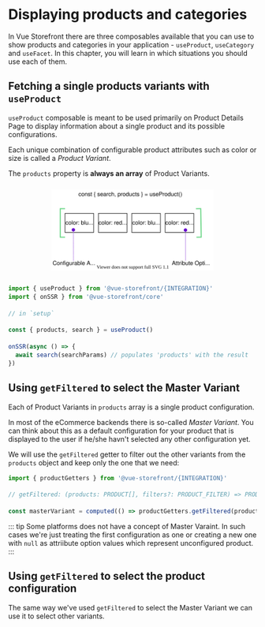# Displaying products and categories

In Vue Storefront there are three composables available that you can use to show products and categories in your application - `useProduct`, `useCategory` and `useFacet`. In this chapter, you will learn in which situations you should use each of them.


## Fetching a single products variants with `useProduct`

`useProduct` composable is meant to be used primarily on Product Details Page to display information about a single product and its possible configurations.


Each unique combination of configurable product attributes such as color or size is called a _Product Variant_.

The `products` property is **always an array** of Product Variants.

<center>
<img src="./product-catalog-use-product.svg" width="65%" style="margin: 10px 0"/>
</center>

```js
import { useProduct } from '@vue-storefront/{INTEGRATION}'
import { onSSR } from '@vue-storefront/core'

// in `setup`

const { products, search } = useProduct()

onSSR(async () => {
  await search(searchParams) // populates 'products' with the result
})
```

## Using `getFiltered` to select the Master Variant

Each of Product Variants in `products` array is a single product configuration.

In most of the eCommerce backends there is so-called _Master Variant_. You can think about this as a default configuration for your product that is displayed to the user if he/she havn't selected any other configuration yet.

We will use the `getFiltered` getter to filter out the other variants from the `products` object and keep only the one that we need:

```ts
import { productGetters } from '@vue-storefront/{INTEGRATION}'

// getFiltered: (products: PRODUCT[], filters?: PRODUCT_FILTER) => PRODUCT[];

const masterVariant = computed(() => productGetters.getFiltered(products.value, { master: true })[0]);
```

::: tip
Some platforms does not have a concept of Master Varaint. In such cases we're just treating the first configuration as one or creating a new one with `null` as attriibute option values which represent unconfigured product.
:::


## Using `getFiltered` to select the product configuration

The same way we've used `getFiltered` to select the Master Variant we can use it to select other variants.